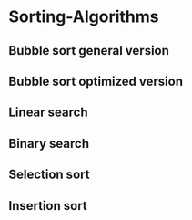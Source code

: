 # Sorting-Algorithms

## Bubble sort general version
## Bubble sort optimized version
## Linear search
## Binary search
## Selection sort
## Insertion sort
